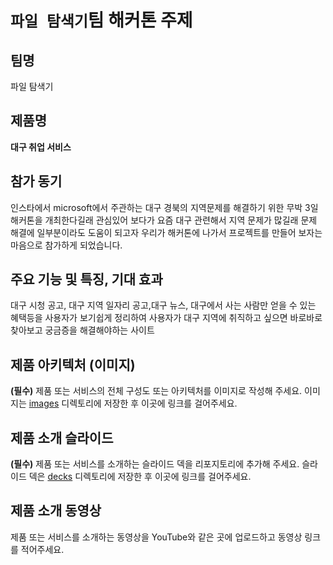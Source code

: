 # `파일 탐색기`팀 해커톤 주제

## 팀명

파일 탐색기 

## 제품명

**대구 취업 서비스** 

## 참가 동기

인스타에서 microsoft에서 주관하는 대구 경북의 지역문제를 해결하기 위한 무박 3일 해커톤을 개최한다길래 관심있어 보다가 요즘 대구 관련해서 지역 문제가 많길래 문제 해결에 일부분이라도 도움이 되고자 우리가 해커톤에 나가서 프로젝트를 만들어 보자는 마음으로 참가하게 되었습니다.

## 주요 기능 및 특징, 기대 효과

대구 시청 공고, 대구 지역 일자리 공고,대구 뉴스, 대구에서 사는 사람만 얻을 수 있는 혜택등을 사용자가 보기쉽게 정리하여 사용자가 대구 지역에 취직하고 싶으면 바로바로 찾아보고 궁금증을 해결해야하는 사이트 

## 제품 아키텍처 (이미지)

**(필수)** 제품 또는 서비스의 전체 구성도 또는 아키텍처를 이미지로 작성해 주세요. 이미지는 [images](./images) 디렉토리에 저장한 후 이곳에 링크를 걸어주세요.

## 제품 소개 슬라이드

**(필수)** 제품 또는 서비스를 소개하는 슬라이드 덱을 리포지토리에 추가해 주세요. 슬라이드 덱은 [decks](./decks) 디렉토리에 저장한 후 이곳에 링크를 걸어주세요.

## 제품 소개 동영상

제품 또는 서비스를 소개하는 동영상을 YouTube와 같은 곳에 업로드하고 동영상 링크를 적어주세요.
